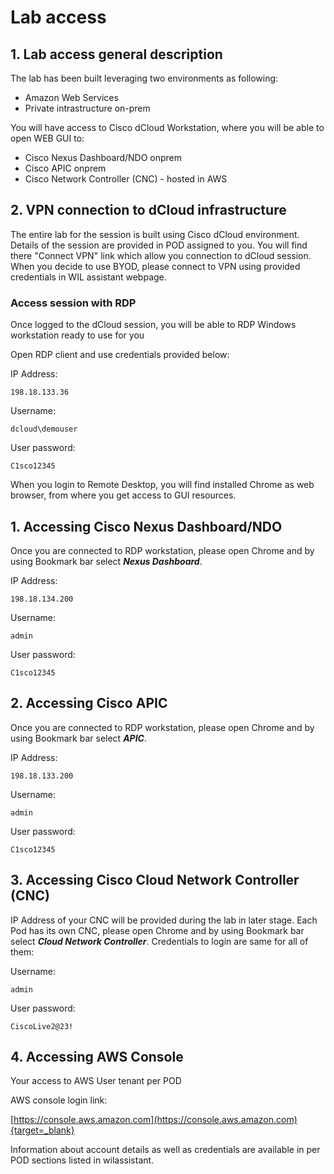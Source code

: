 # Lab access

## 1. Lab access general description

The lab has been built leveraging two environments as following:

- Amazon Web Services
- Private intrastructure on-prem

You will have access to Cisco dCloud Workstation, where you will be able to open WEB GUI to:

- Cisco Nexus Dashboard/NDO onprem
- Cisco APIC onprem
- Cisco Network Controller (CNC) - hosted in AWS


## 2. VPN connection to dCloud infrastructure

The entire lab for the session is built using Cisco dCloud environment.
Details of the session are provided in POD assigned to you. You will find there "Connect VPN" link which allow you connection to dCloud session.
When you decide to use BYOD, please connect to VPN using provided credentials in WIL assistant webpage.

### Access session with RDP

Once logged to the dCloud session, you will be able to RDP Windows workstation ready to use for you

Open RDP client and use credentials provided below:

IP Address:

	198.18.133.36

Username:
	
	dcloud\demouser

User password:
	
	C1sco12345

When you login to Remote Desktop, you will find installed Chrome as web browser, from where you get access to GUI resources.

## 1. Accessing Cisco Nexus Dashboard/NDO

Once you are connected to RDP workstation, please open Chrome and by using Bookmark bar select ***Nexus Dashboard***.

IP Address:

	198.18.134.200

Username:
	
	admin

User password:
	
	C1sco12345

## 2. Accessing Cisco APIC

Once you are connected to RDP workstation, please open Chrome and by using Bookmark bar select ***APIC***.

IP Address:

	198.18.133.200

Username:
	
	admin

User password:
	
	C1sco12345


## 3. Accessing Cisco Cloud Network Controller (CNC)

IP Address of your CNC will be provided during the lab in later stage. Each Pod has its own CNC, please open Chrome and by using Bookmark bar select ***Cloud Network Controller***. Credentials to login are same for all of them:

Username:
	
	admin

User password:
	
	CiscoLive2@23!


## 4. Accessing AWS Console

Your access to AWS User tenant per POD

AWS console login link:

[https://console.aws.amazon.com](https://console.aws.amazon.com){target=_blank}


Information about account details as well as credentials are available in per POD sections listed in wilassistant. 

